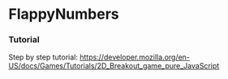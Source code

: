 # FlappyNumbers

### Tutorial
Step by step tutorial: https://developer.mozilla.org/en-US/docs/Games/Tutorials/2D_Breakout_game_pure_JavaScript
